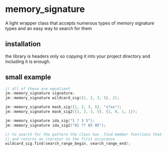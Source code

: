 # memory_signature
A light wrapper class that accepts numerous types of memory signature types and an easy way to search for them

## installation
the library is headers only so copying it into your project directory and including it is enough.

## small example
```c++
// all of these are equalient
jm::memory_signature signature;
jm::memory_signature wildcard_sig({1, 2, 3, 5}, 2);

jm::memory_signature mask_sig({1, 2, 3, 5}, "x?xx");
jm::memory_signature mask_sig2({1, 2, 3, 5}, {1, 0, 1, 1});

jm::memory_signature ida_sig("1 ? 3 5");
jm::memory_signature ida_sig2("01 ?? 03 05");

// to search for the pattern the class has .find member functions that takes 2 iterators
// and returns an iterator to the first occurence
wildcard_sig.find(search_range_begin, search_range_end);
```
